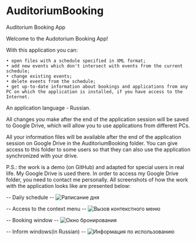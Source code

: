 # AuditoriumBooking
Auditorium Booking App

Welcome to the Audotorium Booking App! 

With this application you can:

    • open files with a schedule specified in XML format;
    • add new events which don't intersect with events from the current schedule;
    • change existing events;
    • delete events from the schedule;
    • get up-to-date information about bookings and applications from any PC on which the application is installed, if you have access to the Internet.
    
An application language - Russian.
    
All changes you make after the end of the application session will be saved to Google Drive, which will allow you to use applications from different PCs.

All your information files will be available after the end of the application session on Google Drive in the AuditoriumBooking folder. You can give access to this folder to some users so that they can also use the application synchronized with your drive.

P.S.: the work is a demo (on GitHub) and adapted for special users in real life. My Google Drive is used there. In order to access my Google Drive folder, you need to contact me personally. All screenshots of how the work with the application looks like are presented below:

-- Daily schedule --
![Раписание дня](https://user-images.githubusercontent.com/72383419/153280000-130da94b-e3df-4dd7-892a-e5b5d00db948.PNG)

-- Access to the context menu --
![Вызов контекстного меню](https://user-images.githubusercontent.com/72383419/153283197-7d552800-c41a-4c0b-b18f-ded0373b98ce.png)

-- Booking window --
![Окно бронирования](https://user-images.githubusercontent.com/72383419/153283779-ef02721e-073f-44ba-8e97-a1fb7a32b284.PNG)

-- Inform windows(in Russian) --
![Информация по использованию](https://user-images.githubusercontent.com/72383419/153282578-6c87183b-6227-40d0-8fc7-c2c05b2d39c7.PNG)


